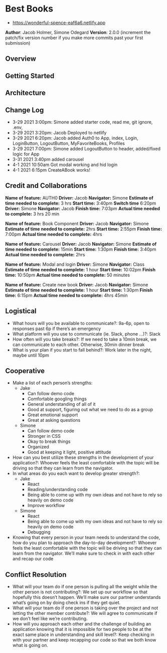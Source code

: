 # Best Books
- https://wonderful-spence-eaf6a6.netlify.app

**Author**: Jacob Holmer, Simone Odegard
**Version**: 2.0.0 (increment the patch/fix version number if you make more commits past your first submission)

## Overview
<!-- Provide a high level overview of what this application is and why you are building it, beyond the fact that it's an assignment for this class. (i.e. What's your problem domain?) -->

## Getting Started
<!-- What are the steps that a user must take in order to build this app on their own machine and get it running? -->

## Architecture
<!-- Provide a detailed description of the application design. What technologies (languages, libraries, etc) you're using, and any other relevant design information. -->

## Change Log
- 3-29 2021 3:00pm: Simone added starter code, read me, git ignore, .env, 
- 3-29 2021 3:20pm: Jacob Deployed to netlify
- 3-29 2021 6:20pm: Jacob added Auth0 to App, index, Login, LoginButton, LogoutButton, MyFavoriteBooks, Profiles
- 3-29 2021 7:00pm: Simone added LogoutButton to header, added/fixed logic for App
- 3-31 2021 3:40pm added carousel
- 4-1 2021 10:50am Got modal working and hid login
- 4-1 2021 6:15pm CreateABook works!
## Credit and Collaborations
<!-- Give credit (and a link) to other people or resources that helped you build this application. -->

**Name of feature:** AUTH0
**Driver:** Jacob
**Navigator:** Simone
**Estimate of time needed to complete:** 3 hrs
**Start time:** 3:40pm 
**Switch time** 6:20pm
**Driver:** Simone
**Navigator:** Jacob
**Finish time:** 7:03pm
**Actual time needed to complete:** 3 hrs 20 min

**Name of feature:** Book Component
**Driver:** Jacob
**Navigator:** Simone
**Estimate of time needed to complete:** 2hrs
**Start time:** 2:55pm
**Finish time:** 7:00pm
**Actual time needed to complete:** 4hrs

**Name of feature:** Carousel
**Driver:** Jacob
**Navigator:** Simone
**Estimate of time needed to complete:** 15min
**Start time:** 1:30pm
**Finish time:** 3:40pm
**Actual time needed to complete:** 2hrs

**Name of feature:** Modal and login
**Driver:** Simone
**Navigator:** Class
**Estimate of time needed to complete:** 1 hour
**Start time:** 10:02pm
**Finish time:** 10:50pm
**Actual time needed to complete:** 50 minutes

**Name of feature:** Create new book
**Driver:** Jacob
**Navigator:** Simone
**Estimate of time needed to complete:** 1 hour
**Start time:** 1:30pm
**Finish time:** 6:15pm
**Actual time needed to complete:** 4hrs 45min 


## Logistical
- What hours will you be available to communicate?: 9a-6p, open to responses past 6p if there’s an emergency
- What platform will you use to communicate (ie. Slack, phone …)?: Slack
- How often will you take breaks?: If we need to take a 10min break, we can communicate to each other. Otherwise, 30min dinner break
- What is your plan if you start to fall behind?: Work later in the night, maybe until 10pm

## Cooperative
- Make a list of each person’s strengths:
  - Jake
    - Can follow demo code
    - Comfortable googling things
    - General understanding of all of it
    - Good at support, figuring out what we need to do as a group
    - Great emotional support
    - Great at asking questions
  - Simone
    - Can follow demo code
    - Stronger in CSS
    - Okay to break things
    - Organized
    - Good at keeping it light, positive attitude
- How can you best utilize these strengths in the development of your application?: Whoever feels the least comfortable with the topic will be driving so that they can learn from the navigator.
- In what areas do you each want to develop greater strength?:
  - Jake
    - React
    - Reading/understanding code
    - Being able to come up with my own ideas and not have to rely so heavily on demo code
    - Improve workflow
  - Simone
    - React
    - Being able to come up with my own ideas and not have to rely so heavily on demo code
    - Debugging
- Knowing that every person in your team needs to understand the code, how do you plan to approach the day-to-day development?: Whoever feels the least comfortable with the topic will be driving so that they can learn from the navigator. We’ll make sure to check in with each other and recap our code

## Conflict Resolution
- What will your team do if one person is pulling all the weight while the other person is not contributing?: We set up our workflow so that hopefully this doesn’t happen. We’ll make sure our partner understands what’s going on by doing check ins if they get quiet.
- What will your team do if one person is taking over the project and not letting the other member contribute?: We will agree to communicate if we don’t feel like we’re contributing.
- How will you approach each other and the challenge of building an application knowing that it is impossible for two people to be at the exact same place in understanding and skill level?: Keep checking in with your partner and keep recapping our code so that we both know what is going on.
